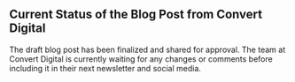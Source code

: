 ## Current Status of the Blog Post from Convert Digital

The draft blog post has been finalized and shared for approval. The team at Convert Digital is currently waiting for any changes or comments before including it in their next newsletter and social media.